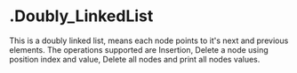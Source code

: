 # .Doubly_LinkedList
This is a doubly linked list, means each node points to it's next and previous elements. The operations supported are Insertion, Delete a node using position index and value, Delete all nodes and print all nodes values.
